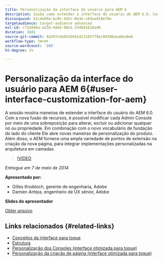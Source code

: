 ```yaml
---
title: Personalização da interface do usuário para AEM 6
description: Saiba como estender a interface do usuário do AEM 6.0. Com a nova fusão de recursos, é possível modificar cada Admin Console por meio de uma sobreposição para alterar, excluir ou adicionar qualquer nó ou propriedade.
discoiquuid: b1c4e69a-bc0e-445c-8e3e-c03ead18e76e
targetaudience: target-audience advanced
exl-id: c73a94ba-a21b-4dd4-90e1-334b91616a46
duration: 3601
source-git-commit: 9a297cda953d4414131657f9ac84580aea0eabeb
workflow-type: tm+mt
source-wordcount: '165'
ht-degree: 1%

---
```


# Personalização da interface do usuário para AEM 6{#user-interface-customization-for-aem}

A sessão mostra maneiras de estender a interface do usuário do AEM 6.0. Com a nova fusão de recursos, é possível modificar cada Admin Console por meio de uma sobreposição para alterar, excluir ou adicionar qualquer nó ou propriedade. Em combinação com o novo vocabulário de fundação do lado do cliente Ele abre novas maneiras de personalização do produto. Além disso, o AEM fornece uma ampla variedade de pontos de extensão na criação da nova página, para integrar implementações personalizadas na arquitetura em camadas.

>[!VIDEO](https://video.tv.adobe.com/v/19519/?quality=9)

*Entregue em 7 de maio de 2014*

**Apresentado por:**

* Gilles Knobloch, gerente de engenharia, Adobe
* Damien Antipa, engenheiro de UX sênior, Adobe

**Slides do apresentador**

[Obter arquivo](assets/user-interface-customization-for-aem6.pdf)

## Links relacionados {#related-links}

* [Conceitos da interface para toque](https://docs.adobe.com/docs/en/aem/6-0/develop/the-basics/touch-ui-concepts.html)
* [Estrutura](https://docs.adobe.com/docs/en/aem/6-0/develop/the-basics/touch-ui-structure.html)
* [Personalização dos Consoles (interface otimizada para toque)](https://docs.adobe.com/docs/en/aem/6-0/develop/extending/customizing-consoles-touch.html)
* [Personalização da criação de página (interface otimizada para toque)](https://docs.adobe.com/docs/en/aem/6-0/develop/extending/customizing-page-authoring-touch.html)
